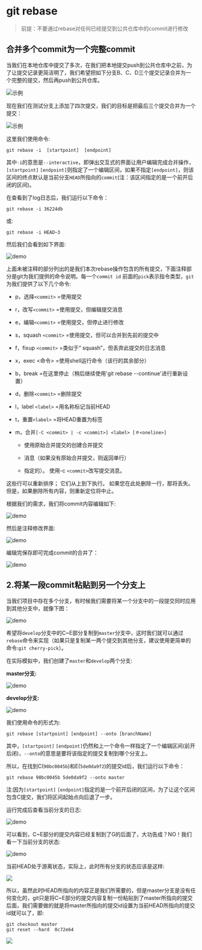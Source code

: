 # git rebase

> 前提：不要通过rebase对任何已经提交到公共仓库中的commit进行修改

## 合并多个commit为一个完整commit

当我们在本地仓库中提交了多次，在我们把本地提交push到公共仓库中之前，为了让提交记录更简洁明了，我们希望把如下分支B、C、D三个提交记录合并为一个完整的提交，然后再push到公共仓库。

![示例](/notes/assets/git/2147642-42195cacced56729.webp)

现在我们在测试分支上添加了四次提交，我们的目标是把最后三个提交合并为一个提交：

![示例](/notes/assets/git/2147642-ce849c4eab3d803b.webp)

这里我们使用命令:

```shell
git rebase -i  [startpoint]  [endpoint]
```

其中`-i`的意思是`--interactive`，即弹出交互式的界面让用户编辑完成合并操作，`[startpoint]` `[endpoint]`则指定了一个编辑区间，如果不指定`[endpoint]`，则该区间的终点默认是当前分支`HEAD`所指向的`commit`(注：该区间指定的是一个前开后闭的区间)。

在查看到了log日志后，我们运行以下命令：

```shell
git rebase -i 36224db
```

或:

```shell
git rebase -i HEAD~3 
```

然后我们会看到如下界面:

![demo](/notes/assets/git/2147642-03d48aa767efb307.webp)

上面未被注释的部分列出的是我们本次rebase操作包含的所有提交，下面注释部分是git为我们提供的命令说明。每一个`commit id` 前面的`pick`表示指令类型，`git` 为我们提供了以下几个命令:


* p，选择`<commit>` =使用提交

* r，改写`<commit>` =使用提交，但编辑提交消息

* e，编辑`<commit>` =使用提交，但停止进行修改

* s，squash `<commit>` =使用提交，但可以合并到先前的提交中

* f，fixup `<commit>` =类似于“ squash”，但丢弃此提交的日志消息

* x，exec <命令> =使用shell运行命令（该行的其余部分）

* b，break =在这里停止（稍后继续使用'git rebase --continue'进行重新设置）

* d，删除`<commit>` =删除提交

* l，label `<label>` =用名称标记当前HEAD

* t，重置`<label>` =将HEAD重置为标签

* m，合并`[-C <commit> | -c <commit>] <label> [＃<oneline>]`
 
    * 使用原始合并提交的创建合并提交
 
    * 消息（如果没有原始合并提交，则返回单行）
 
    * 指定的）。 使用-c `<commit>`改写提交消息。
    
这些行可以重新排序； 它们从上到下执行。
如果您在此处删除一行，那将丢失。
但是，如果删除所有内容，则重新定位将中止。

根据我们的需求，我们将commit内容编辑如下:

![demo](/notes/assets/git/2147642-a651234e62ed20a5.webp)

然后是注释修改界面:

![demo](/notes/assets/git/2147642-44bbd784dcadfb31.webp)

编辑完保存即可完成commit的合并了：

![demo](/notes/assets/git/2147642-334e0a5c47a24f87.webp)

## 2.将某一段commit粘贴到另一个分支上

当我们项目中存在多个分支，有时候我们需要将某一个分支中的一段提交同时应用到其他分支中，就像下图：

![demo](/notes/assets/git/2147642-0de010746cb78401.webp)

希望将`develop`分支中的C~E部分复制到`master`分支中，这时我们就可以通过`rebase`命令来实现（如果只是复制某一两个提交到其他分支，建议使用更简单的命令:`git cherry-pick`）。

在实际模拟中，我们创建了`master`和`develop`两个分支:

**master分支:**

![demo](/notes/assets/git/2147642-c41f60d26b00cdfc.webp)

**develop分支:**

![demo](/notes/assets/git/2147642-8519a024c88129c5.webp)

我们使用命令的形式为:

```shell
git rebase [startpoint] [endpoint] --onto [branchName]
```

其中，`[startpoint]` `[endpoint]`仍然和上一个命令一样指定了一个编辑区间(前开后闭)，`--onto`的意思是要将该指定的提交复制到哪个分支上。

所以，在找到C(`90bc0045b`)和E(`5de0da9f2`)的提交id后，我们运行以下命令：

```shell
git rebase 90bc0045b 5de0da9f2 --onto master
```

注:因为`[startpoint]` `[endpoint]`指定的是一个前开后闭的区间，为了让这个区间包含C提交，我们将区间起始点向后退了一步。

运行完成后查看当前分支的日志:

![demo](/notes/assets/git/2147642-de397671caac1966.webp)

可以看到，C~E部分的提交内容已经复制到了G的后面了，大功告成？NO！我们看一下当前分支的状态:

![demo](/notes/assets/git/2147642-cfd21fdb1e4038bc.webp)

当前HEAD处于游离状态，实际上，此时所有分支的状态应该是这样:

![](/notes/assets/git/2147642-a3bbfea6d760f64a.webp)

所以，虽然此时HEAD所指向的内容正是我们所需要的，但是master分支是没有任何变化的，git只是将C~E部分的提交内容复制一份粘贴到了master所指向的提交后面，我们需要做的就是将master所指向的提交id设置为当前HEAD所指向的提交id就可以了，即:

```shell
git checkout master
git reset --hard  0c72e64
```

![](/notes/assets/git/2147642-003361cb0305c094.webp)

